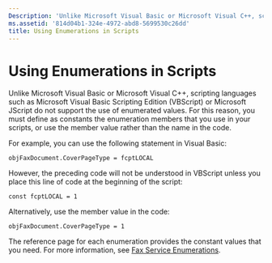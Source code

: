 ```yaml
---
Description: 'Unlike Microsoft Visual Basic or Microsoft Visual C++, scripting languages such as Microsoft Visual Basic Scripting Edition (VBScript) or Microsoft JScript do not support the use of enumerated values.'
ms.assetid: '814d04b1-324e-4972-abd8-5699530c26dd'
title: Using Enumerations in Scripts
---
```


# Using Enumerations in Scripts

Unlike Microsoft Visual Basic or Microsoft Visual C++, scripting languages such as Microsoft Visual Basic Scripting Edition (VBScript) or Microsoft JScript do not support the use of enumerated values. For this reason, you must define as constants the enumeration members that you use in your scripts, or use the member value rather than the name in the code.

For example, you can use the following statement in Visual Basic:


```
objFaxDocument.CoverPageType = fcptLOCAL
```



However, the preceding code will not be understood in VBScript unless you place this line of code at the beginning of the script:


```
const fcptLOCAL = 1
```



Alternatively, use the member value in the code:


```
objFaxDocument.CoverPageType = 1
```



The reference page for each enumeration provides the constant values that you need. For more information, see [Fax Service Enumerations](-mfax-fax-service-enumerations.md).

 

 



